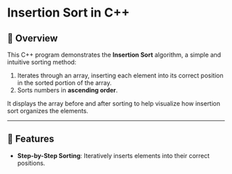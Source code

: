 # Insertion Sort in C++

## 📌 Overview

This C++ program demonstrates the **Insertion Sort** algorithm, a simple and intuitive sorting method:

1. Iterates through an array, inserting each element into its correct position in the sorted portion of the array.
2. Sorts numbers in **ascending order**.

It displays the array before and after sorting to help visualize how insertion sort organizes the elements.

---

## 🔧 Features

- **Step-by-Step Sorting**: Iteratively inserts elements into their correct positions.
